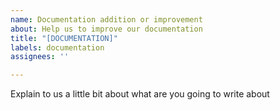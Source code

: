 ```yaml
---
name: Documentation addition or improvement
about: Help us to improve our documentation
title: "[DOCUMENTATION]"
labels: documentation
assignees: ''

---
```


Explain to us a little bit about what are you going to write about
